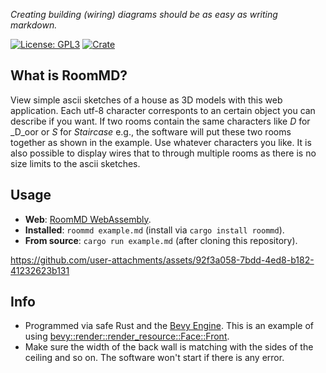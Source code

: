 _Creating building (wiring) diagrams should be as easy as writing markdown._

[![License: GPL3](https://img.shields.io/badge/License-GNU%20GPL-blue)](https://opensource.org/license/gpl-3-0)
[![Crate](https://img.shields.io/crates/v/roommd.svg)](https://crates.io/crates/roommd)

## What is RoomMD?

View simple ascii sketches of a house as 3D models with this web application. Each utf-8 character corresponts to an certain object you can describe if you want. If two rooms contain the same characters like _D_ for _D_oor or _S_ for _Staircase_ e.g., the software will put these two rooms together as shown in the example. Use whatever characters you like. It is also possible to display wires that to through multiple rooms as there is no size limits to the ascii sketches.

## Usage

- **Web**: [RoomMD WebAssembly](https://772.github.io/roommd/).
- **Installed**: `roommd example.md` (install via ```cargo install roommd```).
- **From source**: ```cargo run example.md``` (after cloning this repository).

https://github.com/user-attachments/assets/92f3a058-7bdd-4ed8-b182-41232623b131

## Info

- Programmed via safe Rust and the [Bevy Engine](https://bevyengine.org/). This is an example of using [bevy::render::render_resource::Face::Front](https://docs.rs/bevy/latest/bevy/render/render_resource/enum.Face.html).
- Make sure the width of the back wall is matching with the sides of the ceiling and so on. The software won't start if there is any error.
